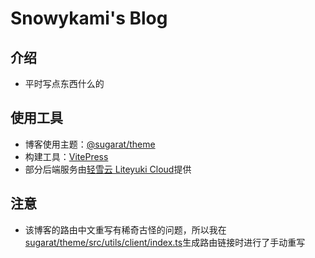 # Snowykami's Blog

## 介绍
- 平时写点东西什么的

## 使用工具
- 博客使用主题：[@sugarat/theme](https://atqq.github.io/vitepress-blog-sugar-template/)
- 构建工具：[VitePress](https://vitepress.dev/)
- 部分后端服务由[轻雪云 Liteyuki Cloud](https://liteyuki.icu)提供

## 注意
- 该博客的路由中文重写有稀奇古怪的问题，所以我在[sugarat/theme/src/utils/client/index.ts](./sugarat/theme/src/utils/client/index.ts#L179)生成路由链接时进行了手动重写